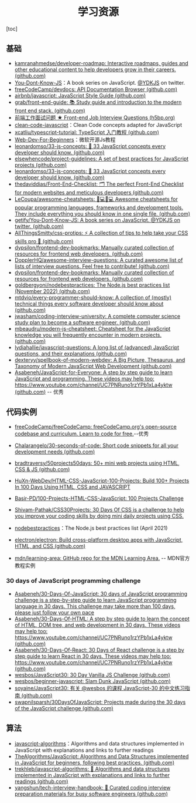 <h1 align="center">学习资源</h1>

[toc]

## 基础

- [kamranahmedse/developer-roadmap: Interactive roadmaps, guides and other educational content to help developers grow in their careers. (github.com)](https://github.com/kamranahmedse/developer-roadmap)
- [You-Dont-Know-JS](https://github.com/getify/You-Dont-Know-JS)：A book series on JavaScript. [@YDKJS](https://github.com/YDKJS) on twitter.
- [freeCodeCamp/devdocs: API Documentation Browser (github.com)](https://github.com/freeCodeCamp/devdocs)
- [airbnb/javascript: JavaScript Style Guide (github.com)](https://github.com/airbnb/javascript)
- [grab/front-end-guide: 📚 Study guide and introduction to the modern front end stack. (github.com)](https://github.com/grab/front-end-guide)
- [前端工作面试问题 ★ Front-end Job Interview Questions (h5bp.org)](https://h5bp.org/Front-end-Developer-Interview-Questions/translations/chinese/)
- [clean-code-javascript](https://github.com/ryanmcdermott/clean-code-javascript)：Clean Code concepts adapted for JavaScript
- [xcatliu/typescript-tutorial: TypeScript 入门教程 (github.com)](https://github.com/xcatliu/typescript-tutorial)
- [Web-Dev-For-Beginners](https://github.com/microsoft/Web-Dev-For-Beginners)：微软开源Js教程
- [leonardomso/33-js-concepts: 📜 33 JavaScript concepts every developer should know. (github.com)](https://github.com/leonardomso/33-js-concepts)
- [elsewhencode/project-guidelines: A set of best practices for JavaScript projects (github.com)](https://github.com/elsewhencode/project-guidelines)
- [leonardomso/33-js-concepts: 📜 33 JavaScript concepts every developer should know. (github.com)](https://github.com/leonardomso/33-js-concepts)
- [thedaviddias/Front-End-Checklist: 🗂 The perfect Front-End Checklist for modern websites and meticulous developers (github.com)](https://github.com/thedaviddias/Front-End-Checklist)
- [LeCoupa/awesome-cheatsheets: 👩💻👨💻 Awesome cheatsheets for popular programming languages, frameworks and development tools. They include everything you should know in one single file. (github.com)](https://github.com/LeCoupa/awesome-cheatsheets)
- [getify/You-Dont-Know-JS: A book series on JavaScript. @YDKJS on twitter. (github.com)](https://github.com/getify/You-Dont-Know-JS)
- [AllThingsSmitty/css-protips: ⚡️ A collection of tips to help take your CSS skills pro 🦾 (github.com)](https://github.com/AllThingsSmitty/css-protips)
- [dypsilon/frontend-dev-bookmarks: Manually curated collection of resources for frontend web developers. (github.com)](https://github.com/dypsilon/frontend-dev-bookmarks)
- [DopplerHQ/awesome-interview-questions: A curated awesome list of lists of interview questions. Feel free to contribute! (github.com)](https://github.com/DopplerHQ/awesome-interview-questions)
- [dypsilon/frontend-dev-bookmarks: Manually curated collection of resources for frontend web developers. (github.com)](https://github.com/dypsilon/frontend-dev-bookmarks)
- [goldbergyoni/nodebestpractices: The Node.js best practices list (November 2022) (github.com)](https://github.com/goldbergyoni/nodebestpractices)
- [mtdvio/every-programmer-should-know: A collection of (mostly) technical things every software developer should know about (github.com)](https://github.com/mtdvio/every-programmer-should-know)
- [jwasham/coding-interview-university: A complete computer science study plan to become a software engineer. (github.com)](https://github.com/jwasham/coding-interview-university)
- [mbeaudru/modern-js-cheatsheet: Cheatsheet for the JavaScript knowledge you will frequently encounter in modern projects. (github.com)](https://github.com/mbeaudru/modern-js-cheatsheet)
- [lydiahallie/javascript-questions: A long list of (advanced) JavaScript questions, and their explanations (github.com)](https://github.com/lydiahallie/javascript-questions)
- [dexteryy/spellbook-of-modern-webdev: A Big Picture, Thesaurus, and Taxonomy of Modern JavaScript Web Development (github.com)](https://github.com/dexteryy/spellbook-of-modern-webdev)
- [Asabeneh/JavaScript-for-Everyone: A step by step guide to learn JavaScript and programming. These videos may help too: https://www.youtube.com/channel/UC7PNRuno1rzYPb1xLa4yktw (github.com)](https://github.com/Asabeneh/JavaScript-for-Everyone) -- 优秀



## 代码实例

- [freeCodeCamp/freeCodeCamp: freeCodeCamp.org's open-source codebase and curriculum. Learn to code for free.](https://github.com/freeCodeCamp/freeCodeCamp)--优秀

- [Chalarangelo/30-seconds-of-code: Short code snippets for all your development needs (github.com)](https://github.com/Chalarangelo/30-seconds-of-code)

- [bradtraversy/50projects50days: 50+ mini web projects using HTML, CSS & JS (github.com)](https://github.com/bradtraversy/50projects50days)

- [HuXn-WebDev/HTML-CSS-JavaScript-100-Projects: Build 100+ Projects In 100 Days Using HTML, CSS and JAVASCRIPT](https://github.com/HuXn-WebDev/HTML-CSS-JavaScript-100-Projects)

- [Basir-PD/100-Projects-HTML-CSS-JavaScript: 100 Projects Challenge](https://github.com/Basir-PD/100-Projects-HTML-CSS-JavaScript)

- [Shivam-Pathak/CSS30Projects: 30 Days Of CSS is a challenge to help you improve your coding skills by doing mini daily projects using CSS.](https://github.com/Shivam-Pathak/CSS30Projects)

- [nodebestpractices](https://github.com/goldbergyoni/nodebestpractices)：The Node.js best practices list (April 2021)

- [electron/electron: Build cross-platform desktop apps with JavaScript, HTML, and CSS (github.com)](https://github.com/electron/electron)

- [mdn/learning-area: GitHub repo for the MDN Learning Area.](https://github.com/mdn/learning-area) -- MDN官方教程实例

  

### 30 days of JavaScript programming challenge

- [Asabeneh/30-Days-Of-JavaScript: 30 days of JavaScript programming challenge is a step-by-step guide to learn JavaScript programming language in 30 days. This challenge may take more than 100 days, please just follow your own pace](https://github.com/Asabeneh/30-Days-Of-JavaScript)
- [Asabeneh/30-Days-Of-HTML: A step by step guide to learn the concept of HTML, DOM tree, and web development in 30 days. These videos may help too: https://www.youtube.com/channel/UC7PNRuno1rzYPb1xLa4yktw (github.com)](https://github.com/Asabeneh/30-Days-Of-HTML)
- [Asabeneh/30-Days-Of-React: 30 Days of React challenge is a step by step guide to learn React in 30 days. These videos may help too: https://www.youtube.com/channel/UC7PNRuno1rzYPb1xLa4yktw (github.com)](https://github.com/Asabeneh/30-Days-Of-React)
- [wesbos/JavaScript30: 30 Day Vanilla JS Challenge (github.com)](https://github.com/wesbos/JavaScript30)
- [wesbos/beginner-javascript: Slam Dunk JavaScript (github.com)](https://github.com/wesbos/beginner-javascript)
- [soyaine/JavaScript30: 有关 @wesbos 的课程 JavaScript-30 的中文练习指南 (github.com)](https://github.com/soyaine/JavaScript30)
- [swapnilsparsh/30DaysOfJavaScript: Projects made during the 30 days of the JavaScript challenge (github.com)](https://github.com/swapnilsparsh/30DaysOfJavaScript)



## 算法

- [javascript-algorithms](https://github.com/trekhleb/javascript-algorithms)：Algorithms and data structures implemented in JavaScript with explanations and links to further readings
- [TheAlgorithms/JavaScript: Algorithms and Data Structures implemented in JavaScript for beginners, following best practices. (github.com)](https://github.com/TheAlgorithms/Javascript)
- [trekhleb/javascript-algorithms: 📝 Algorithms and data structures implemented in JavaScript with explanations and links to further readings (github.com)](https://github.com/trekhleb/javascript-algorithms)
- [yangshun/tech-interview-handbook: 💯 Curated coding interview preparation materials for busy software engineers (github.com)](https://github.com/yangshun/tech-interview-handbook)
